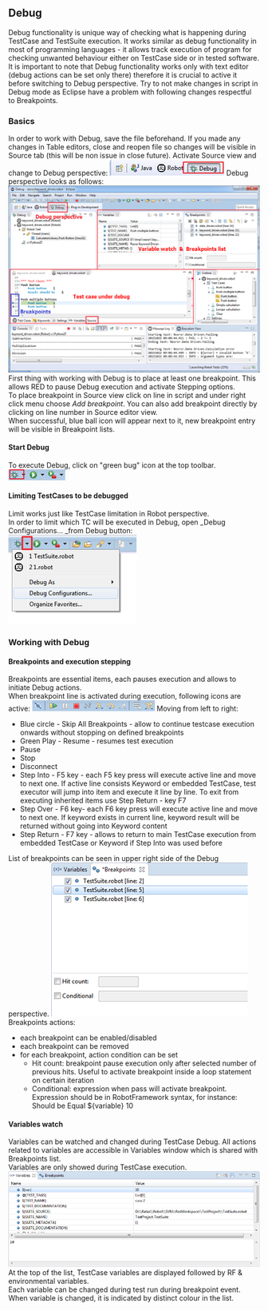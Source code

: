 ## Debug

Debug functionality is unique way of checking what is happening during
TestCase and TestSuite execution. It works similar as debug functionality in
most of programming languages - it allows track execution of program for
checking unwanted behaviour either on TestCase side or in tested software. It
is important to note that Debug functionality works only with text editor
(debug actions can be set only there) therefore it is crucial to active it
before switching to Debug perspective.  Try to not make changes in script in
Debug mode as Eclipse have a problem with following changes respectful to
Breakpoints.

### Basics

In order to work with Debug, save the file beforehand. If you made any changes
in Table editors, close and reopen file so changes will be visible in Source
tab (this will be non issue in close future). Activate Source view and change
to Debug perspective: ![](debug/debug_1.png) Debug perspective looks as
follows: ![](debug/debug_2.png) First thing with working with Debug is to
place at least one breakpoint. This allows RED to pause Debug execution and
activate Stepping options.  
To place breakpoint in Source view click on line in script and under right
click menu choose _Add breakpoint_. You can also add breakpoint directly by
clicking on line number in Source editor view.  
When successful, blue ball icon will appear next to it, new breakpoint entry
will be visible in Breakpoint lists.  

####  Start Debug

To execute Debug, click on "green bug" icon at the top toolbar.
![](debug/debug_3.png)

#### Limiting TestCases to be debugged

Limit works just like TestCase limitation in Robot perspective.  
In order to limit which TC will be executed in Debug, open _Debug
Configurations... _from Debug button: ![](debug/debug_4.png)

### Working with Debug

#### Breakpoints and execution stepping

Breakpoints are essential items, each pauses execution and allows to initiate
Debug actions.  
When breakpoint line is activated during execution, following icons are
active: ![](debug/debug_5.png) Moving from left to right:

  * Blue circle - Skip All Breakpoints - allow to continue testcase execution onwards without stopping on defined breakpoints
  * Green Play - Resume - resumes test execution
  * Pause
  * Stop
  * Disconnect
  * Step Into - F5 key - each F5 key press will execute active line and move to next one. If active line consists Keyword or embedded TestCase, test executor will jump into item and execute it line by line. To exit from executing inherited items use Step Return - key F7
  * Step Over - F6 key- each F6 key press will execute active line and move to next one. If keyword exists in current line, keyword result will be returned without going into Keyword content
  * Step Return - F7 key - allows to return to main TestCase execution from embedded TestCase or Keyword if Step Into was used before

List of breakpoints can be seen in upper right side of the Debug perspective.
![](debug/break_1.png) Breakpoints actions:

  * each breakpoint can be enabled/disabled
  * each breakpoint can be removed
  * for each breakpoint, action condition can be set
    * Hit count: breakpoint pause execution only after selected number of previous hits. Useful to activate breakpoint inside a loop statement on certain iteration
    * Conditional: expression when pass will activate breakpoint. Expression should be in RobotFramework syntax, for instance: Should be Equal ${variable} 10 

#### Variables watch

Variables can be watched and changed during TestCase Debug. All actions
related to variables are accessible in Variables window which is shared with
Breakpoints list.  
Variables are only showed during TestCase execution. ![](debug/var_1.png) At
the top of the list, TestCase variables are displayed followed by RF &
environmental variables.  
Each variable can be changed during test run during breakpoint event.  
When variable is changed, it is indicated by distinct colour in the list.

